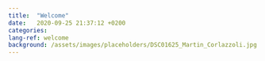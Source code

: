 ```yaml
---
title:  "Welcome"
date:   2020-09-25 21:37:12 +0200
categories: 
lang-ref: welcome
background: /assets/images/placeholders/DSC01625_Martin_Corlazzoli.jpg
---
```

